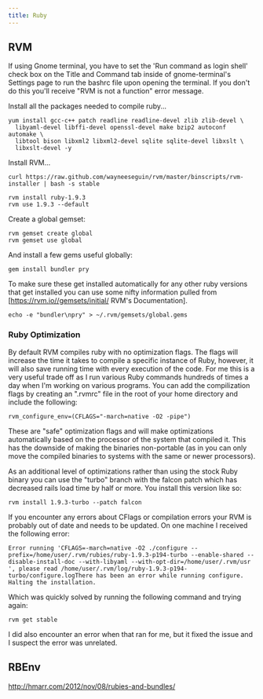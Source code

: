 ```yaml
---
title: Ruby
---
```


## RVM

If using Gnome terminal, you have to set the 'Run command as login shell' check
box on the Title and Command tab inside of gnome-terminal's Settings page to
run the bashrc file upon opening the terminal. If you don't do this you'll
receive "RVM is not a function" error message.

Install all the packages needed to compile ruby...

```
yum install gcc-c++ patch readline readline-devel zlib zlib-devel \
  libyaml-devel libffi-devel openssl-devel make bzip2 autoconf automake \
  libtool bison libxml2 libxml2-devel sqlite sqlite-devel libxslt \
  libxslt-devel -y
```

Install RVM...

```
curl https://raw.github.com/wayneeseguin/rvm/master/binscripts/rvm-installer | bash -s stable
```

```
rvm install ruby-1.9.3
rvm use 1.9.3 --default
```

Create a global gemset:

```
rvm gemset create global
rvm gemset use global
```

And install a few gems useful globally:

```
gem install bundler pry
```

To make sure these get installed automatically for any other ruby versions that
get installed you can use some nifty information pulled from
[https://rvm.io//gemsets/initial/ RVM's Documentation].

```
echo -e "bundler\npry" > ~/.rvm/gemsets/global.gems
```

### Ruby Optimization

By default RVM compiles ruby with no optimization flags. The flags will
increase the time it takes to compile a specific instance of Ruby, however, it
will also save running time with every execution of the code. For me this is a
very useful trade off as I run various Ruby commands hundreds of times a day
when I'm working on various programs. You can add the compilization flags by
creating an ".rvmrc" file in the root of your home directory and include the
following:

```
rvm_configure_env=(CFLAGS="-march=native -O2 -pipe")
```

These are "safe" optimization flags and will make optimizations automatically
based on the processor of the system that compiled it. This has the downside of
making the binaries non-portable (as in you can only move the compiled binaries
to systems with the same or newer processors).

As an additional level of optimizations rather than using the stock Ruby binary
you can use the "turbo" branch with the falcon patch which has decreased rails
load time by half or more. You install this version like so:

```
rvm install 1.9.3-turbo --patch falcon
```

If you encounter any errors about CFlags or compilation errors your RVM is
probably out of date and needs to be updated. On one machine I received the
following error:

```
Error running 'CFLAGS=-march=native -O2 ./configure --prefix=/home/user/.rvm/rubies/ruby-1.9.3-p194-turbo --enable-shared --disable-install-doc --with-libyaml --with-opt-dir=/home/user/.rvm/usr ', please read /home/user/.rvm/log/ruby-1.9.3-p194-turbo/configure.logThere has been an error while running configure. Halting the installation.
```

Which was quickly solved by running the following command and trying again:

```
rvm get stable
```

I did also encounter an error when that ran for me, but it fixed the issue and
I suspect the error was unrelated.

## RBEnv

http://hmarr.com/2012/nov/08/rubies-and-bundles/

